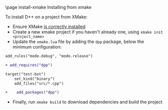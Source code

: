 \page install-xmake Installing from xmake

To install D++ on a project from XMake:

- Ensure XMake [is correctly installed](https://xmake.io/#/guide/installation)
- Create a new xmake project if you haven't already one, using `xmake init <project_name>`
- Update the `xmake.lua` file by adding the `dpp` package, below the minimum configuration:

```diff
add_rules("mode.debug", "mode.release")

+ add_requires("dpp")

target("test-bot")
    set_kind("binary")
    add_files("src/*.cpp")

+    add_packages("dpp")
```

- Finally, run `xmake build` to download dependencies and build the project